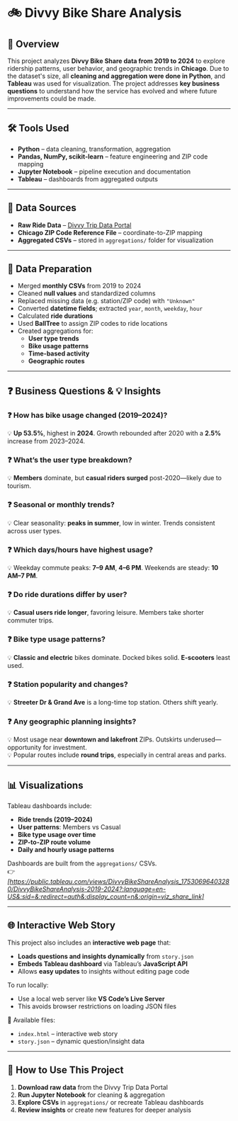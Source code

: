 # 🚲 **Divvy Bike Share Analysis**

## 📌 Overview

This project analyzes **Divvy Bike Share data from 2019 to 2024** to explore ridership patterns, user behavior, and geographic trends in **Chicago**. Due to the dataset's size, all **cleaning and aggregation were done in Python**, and **Tableau** was used for visualization. The project addresses **key business questions** to understand how the service has evolved and where future improvements could be made.

---

## 🛠️ Tools Used

- **Python** – data cleaning, transformation, aggregation  
- **Pandas, NumPy, scikit-learn** – feature engineering and ZIP code mapping  
- **Jupyter Notebook** – pipeline execution and documentation  
- **Tableau** – dashboards from aggregated outputs  

---

## 📂 Data Sources

- **Raw Ride Data** – [Divvy Trip Data Portal](#)  
- **Chicago ZIP Code Reference File** – coordinate-to-ZIP mapping  
- **Aggregated CSVs** – stored in `aggregations/` folder for visualization  

---

## 🧹 Data Preparation

- Merged **monthly CSVs** from 2019 to 2024  
- Cleaned **null values** and standardized columns  
- Replaced missing data (e.g. station/ZIP code) with `"Unknown"`  
- Converted **datetime fields**; extracted `year`, `month`, `weekday`, `hour`  
- Calculated **ride durations**  
- Used **BallTree** to assign ZIP codes to ride locations  
- Created aggregations for:  
  - **User type trends**  
  - **Bike usage patterns**  
  - **Time-based activity**  
  - **Geographic routes**

---

## ❓ Business Questions & 💡 Insights

### ❓ How has bike usage changed (2019–2024)?  
💡 **Up 53.5%**, highest in **2024**. Growth rebounded after 2020 with a **2.5%** increase from 2023–2024.

### ❓ What’s the user type breakdown?  
💡 **Members** dominate, but **casual riders surged** post-2020—likely due to tourism.

### ❓ Seasonal or monthly trends?  
💡 Clear seasonality: **peaks in summer**, low in winter. Trends consistent across user types.

### ❓ Which days/hours have highest usage?  
💡 Weekday commute peaks: **7–9 AM**, **4–6 PM**. Weekends are steady: **10 AM–7 PM**.

### ❓ Do ride durations differ by user?  
💡 **Casual users ride longer**, favoring leisure. Members take shorter commuter trips.

### ❓ Bike type usage patterns?  
💡 **Classic and electric** bikes dominate. Docked bikes solid. **E-scooters** least used.

### ❓ Station popularity and changes?  
💡 **Streeter Dr & Grand Ave** is a long-time top station. Others shift yearly.

### ❓ Any geographic planning insights?  
💡 Most usage near **downtown and lakefront** ZIPs. Outskirts underused—opportunity for investment.  
💡 Popular routes include **round trips**, especially in central areas and parks.  

---

## 📊 Visualizations

Tableau dashboards include:

- **Ride trends (2019–2024)**  
- **User patterns**: Members vs Casual  
- **Bike type usage over time**  
- **ZIP-to-ZIP route volume**  
- **Daily and hourly usage patterns**

Dashboards are built from the `aggregations/` CSVs.  
👉 *[https://public.tableau.com/views/DivvyBikeShareAnalysis_17530696403280/DivvyBikeShareAnalysis-2019-2024?:language=en-US&:sid=&:redirect=auth&:display_count=n&:origin=viz_share_link]*

---

## 🌐 Interactive Web Story

This project also includes an **interactive web page** that:

- **Loads questions and insights dynamically** from `story.json`  
- **Embeds Tableau dashboard** via Tableau’s **JavaScript API**  
- Allows **easy updates** to insights without editing page code  

To run locally:

- Use a local web server like **VS Code’s Live Server**  
- This avoids browser restrictions on loading JSON files  

📁 Available files:

- `index.html` – interactive web story  
- `story.json` – dynamic question/insight data  

---

## 🚀 How to Use This Project

1. **Download raw data** from the Divvy Trip Data Portal  
2. **Run Jupyter Notebook** for cleaning & aggregation  
3. **Explore CSVs** in `aggregations/` or recreate Tableau dashboards  
4. **Review insights** or create new features for deeper analysis  
